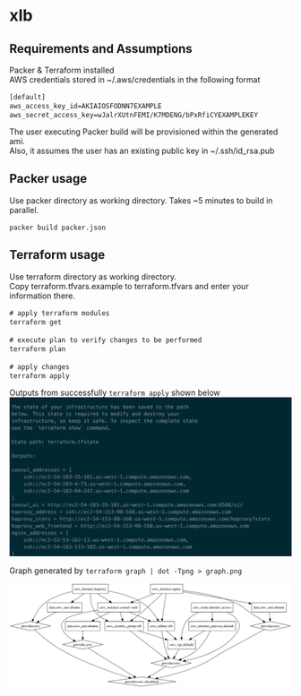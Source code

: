 # xlb

## Requirements and Assumptions

Packer & Terraform installed  
AWS credentials stored in ~/.aws/credentials in the following format

    [default]
    aws_access_key_id=AKIAIOSFODNN7EXAMPLE
    aws_secret_access_key=wJalrXUtnFEMI/K7MDENG/bPxRfiCYEXAMPLEKEY

The user executing Packer build will be provisioned within the generated ami.  
Also, it assumes the user has an existing public key in ~/.ssh/id_rsa.pub




## Packer usage
Use packer directory as working directory. Takes ~5 minutes to build in parallel.

    packer build packer.json




## Terraform usage
Use terraform directory as working directory.  
Copy terraform.tfvars.example to terraform.tfvars and enter your information there.

    # apply terraform modules
    terraform get

    # execute plan to verify changes to be performed
    terraform plan

    # apply changes
    terraform apply

Outputs from successfully `terraform apply` shown below
![terraform outputs](/images/outputs.png?raw=true)

Graph generated by `terraform graph | dot -Tpng > graph.png`

![terraform graph](/images/graph.png?raw=true)
